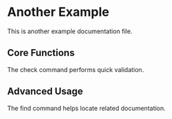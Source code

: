 # Another Example

This is another example documentation file.

## Core Functions

<!--- fresh:file core:cmd/check.go -->
The check command performs quick validation.

## Advanced Usage

<!--- fresh:file core:cmd/find.go -->
The find command helps locate related documentation. 